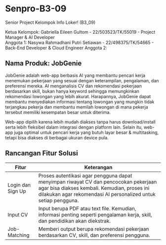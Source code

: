 # Senpro-B3-09
Senior Project Kelompok Info Loker! (B3_09)

Ketua Kelompok: Gabriella Eileen Gultom - 22/503523/TK/55019 - Project Manager & AI Developer  
Anggota 1: Nasywa Rahmadhani Putri Setiawan - 22/498375/TK/54665 - Back-End Developer & Cloud Engineer
Anggota 2: 

## Nama Produk: JobGenie

JobGenie adalah web-app berbasis AI yang membantu pencari kerja menemukan pekerjaan yang sesuai dengan keterampilan, pengalaman, dan preferensi mereka. AI menganalisis CV dan rekomendasi pekerjaan berdasarkan skill, bukan hanya keyword sehingga memungkinkan rekomendasi lowongan yang lebih akurat. Harapannya,  JobGenie dapat membantu menyediakan informasi tentang lowongan yang mungkin tidak terjangkau pekerja dan membantu memilah lowongan di mana pekerja tersebut memiliki kesempatan besar untuk diterima.

Web-app dipilih karena lebih mudah diakses tanpa harus download/install serta lebih fleksibel dalam integrasi dengan platform lain. Selain itu, web-app juga optimal untuk pencari kerja yang butuh layar besar & multitasking, tetapi bisa diakses di berbagai ukuran device pula.

## Rancangan Fitur Solusi


| **Fitur**                  | **Keterangan**                                                                                  | 
| -------------------------- | ---------------------------------------------------------------------------------------------- | 
| Login dan Sign Up          | Proses autentikasi agar pengguna dapat menyimpan riwayat CV dan pencocokan pekerjaan agar bisa diakses kembali. Kemudian, proses ini dilakukan agar rekomendasi AI personalized untuk setiap pengguna. |
| Input CV                   | Input berupa PDF atau text file. Kemudian, informasi penting seperti pengalaman kerja, skill, dan pendidikan akan diekstrak. |
| Job-Matching               | Memberi output berupa rekomendasi pekerjaan berdasarkan CV, skill, dan preferensi pengguna.                                |

